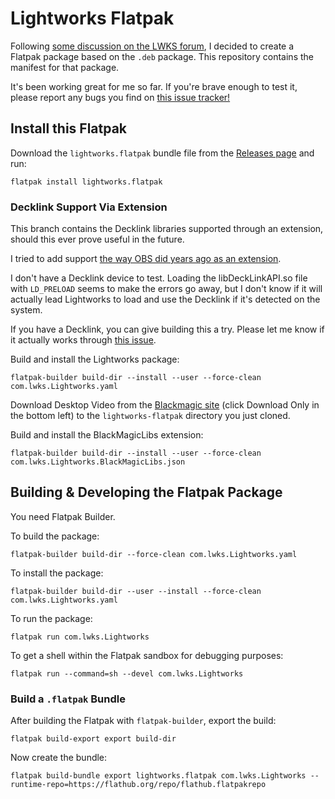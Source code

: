 # Lightworks Flatpak

Following [some discussion on the LWKS
forum](https://forum.lwks.com/threads/lightworks-as-a-flatpak.250870/), I
decided to create a Flatpak package based on the `.deb` package. This repository
contains the manifest for that package.

It's been working great for me so far. If you're brave enough to test it,
please report any bugs you find on [this issue
tracker!](https://github.com/kekkoudesu/lightworks-flatpak/issues)

## Install this Flatpak

Download the `lightworks.flatpak` bundle file from the [Releases page](https://github.com/kekkoudesu/lightworks-flatpak/releases/latest) and run:

```
flatpak install lightworks.flatpak
```

### Decklink Support Via Extension

This branch contains the Decklink libraries supported through an extension,
should this ever prove useful in the future.

I tried to add support [the way OBS did years ago as an
extension](https://github.com/flathub/com.obsproject.Studio/wiki/BlackMagic-Support).

I don't have a Decklink device to test. Loading the libDeckLinkAPI.so file with
`LD_PRELOAD` seems to make the errors go away, but I don't know if it will
actually lead Lightworks to load and use the Decklink if it's detected on the
system.

If you have a Decklink, you can give building this a try. Please let me know if
it actually works through [this issue](https://github.com/kekkoudesu/lightworks-flatpak/issues/1).

Build and install the Lightworks package:

```
flatpak-builder build-dir --install --user --force-clean com.lwks.Lightworks.yaml
```

Download Desktop Video from the [Blackmagic
site](https://www.blackmagicdesign.com/support/download/b97e55f37a0042fbacd234971d8c93ed/Linux)
(click Download Only in the bottom left) to the `lightworks-flatpak` directory you just cloned.

Build and install the BlackMagicLibs extension:

```
flatpak-builder build-dir --install --user --force-clean com.lwks.Lightworks.BlackMagicLibs.json
```

## Building & Developing the Flatpak Package

You need Flatpak Builder.

To build the package:

```
flatpak-builder build-dir --force-clean com.lwks.Lightworks.yaml
```

To install the package:

```
flatpak-builder build-dir --user --install --force-clean com.lwks.Lightworks.yaml
```

To run the package:

```
flatpak run com.lwks.Lightworks
```

To get a shell within the Flatpak sandbox for debugging purposes:

```
flatpak run --command=sh --devel com.lwks.Lightworks
```

### Build a `.flatpak` Bundle

After building the Flatpak with `flatpak-builder`, export the build:

```
flatpak build-export export build-dir
```

Now create the bundle:

```
flatpak build-bundle export lightworks.flatpak com.lwks.Lightworks --runtime-repo=https://flathub.org/repo/flathub.flatpakrepo
```
